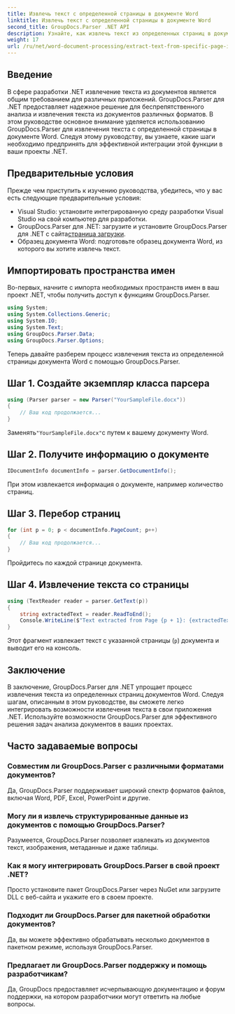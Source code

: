 ```yaml
---
title: Извлечь текст с определенной страницы в документе Word
linktitle: Извлечь текст с определенной страницы в документе Word
second_title: GroupDocs.Parser .NET API
description: Узнайте, как извлечь текст из определенных страниц в документах Word с помощью GroupDocs.Parser для .NET. Интегрируйте возможности извлечения текста в свою .NET.
weight: 17
url: /ru/net/word-document-processing/extract-text-from-specific-page-in-word-document/
---
```

## Введение
В сфере разработки .NET извлечение текста из документов является общим требованием для различных приложений. GroupDocs.Parser для .NET предоставляет надежное решение для беспрепятственного анализа и извлечения текста из документов различных форматов. В этом руководстве основное внимание уделяется использованию GroupDocs.Parser для извлечения текста с определенной страницы в документе Word. Следуя этому руководству, вы узнаете, какие шаги необходимо предпринять для эффективной интеграции этой функции в ваши проекты .NET.
## Предварительные условия
Прежде чем приступить к изучению руководства, убедитесь, что у вас есть следующие предварительные условия:
- Visual Studio: установите интегрированную среду разработки Visual Studio на свой компьютер для разработки.
-  GroupDocs.Parser для .NET: загрузите и установите GroupDocs.Parser для .NET с сайта[страница загрузки](https://releases.groupdocs.com/parser/net/).
- Образец документа Word: подготовьте образец документа Word, из которого вы хотите извлечь текст.

## Импортировать пространства имен
Во-первых, начните с импорта необходимых пространств имен в ваш проект .NET, чтобы получить доступ к функциям GroupDocs.Parser.
```csharp
using System;
using System.Collections.Generic;
using System.IO;
using System.Text;
using GroupDocs.Parser.Data;
using GroupDocs.Parser.Options;
```

Теперь давайте разберем процесс извлечения текста из определенной страницы документа Word с помощью GroupDocs.Parser.
## Шаг 1. Создайте экземпляр класса парсера
```csharp
using (Parser parser = new Parser("YourSampleFile.docx"))
{
    // Ваш код продолжается...
}
```
 Заменять`"YourSampleFile.docx"`с путем к вашему документу Word.
## Шаг 2. Получите информацию о документе
```csharp
IDocumentInfo documentInfo = parser.GetDocumentInfo();
```
При этом извлекается информация о документе, например количество страниц.
## Шаг 3. Перебор страниц
```csharp
for (int p = 0; p < documentInfo.PageCount; p++)
{
    // Ваш код продолжается...
}
```
Пройдитесь по каждой странице документа.
## Шаг 4. Извлечение текста со страницы
```csharp
using (TextReader reader = parser.GetText(p))
{
    string extractedText = reader.ReadToEnd();
    Console.WriteLine($"Text extracted from Page {p + 1}: {extractedText}");
}
```
Этот фрагмент извлекает текст с указанной страницы (`p`) документа и выводит его на консоль.

## Заключение
В заключение, GroupDocs.Parser для .NET упрощает процесс извлечения текста из определенных страниц документов Word. Следуя шагам, описанным в этом руководстве, вы сможете легко интегрировать возможности извлечения текста в свои приложения .NET. Используйте возможности GroupDocs.Parser для эффективного решения задач анализа документов в ваших проектах.

## Часто задаваемые вопросы
### Совместим ли GroupDocs.Parser с различными форматами документов?
Да, GroupDocs.Parser поддерживает широкий спектр форматов файлов, включая Word, PDF, Excel, PowerPoint и другие.
### Могу ли я извлечь структурированные данные из документов с помощью GroupDocs.Parser?
Разумеется, GroupDocs.Parser позволяет извлекать из документов текст, изображения, метаданные и даже таблицы.
### Как я могу интегрировать GroupDocs.Parser в свой проект .NET?
Просто установите пакет GroupDocs.Parser через NuGet или загрузите DLL с веб-сайта и укажите его в своем проекте.
### Подходит ли GroupDocs.Parser для пакетной обработки документов?
Да, вы можете эффективно обрабатывать несколько документов в пакетном режиме, используя GroupDocs.Parser.
### Предлагает ли GroupDocs.Parser поддержку и помощь разработчикам?
Да, GroupDocs предоставляет исчерпывающую документацию и форум поддержки, на котором разработчики могут ответить на любые вопросы.